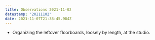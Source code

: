 ```yaml
---
title: Observations 2021-11-02
datestamp: "20211102"
date: 2021-11-07T21:38:45.984Z
---
```

- Organizing the leftover floorboards, loosely by length, at the studio.